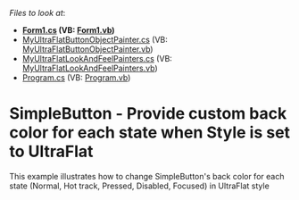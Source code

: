 <!-- default file list -->
*Files to look at*:

* **[Form1.cs](./CS/Form1.cs) (VB: [Form1.vb](./VB/Form1.vb))**
* [MyUltraFlatButtonObjectPainter.cs](./CS/MyUltraFlatButtonObjectPainter.cs) (VB: [MyUltraFlatButtonObjectPainter.vb](./VB/MyUltraFlatButtonObjectPainter.vb))
* [MyUltraFlatLookAndFeelPainters.cs](./CS/MyUltraFlatLookAndFeelPainters.cs) (VB: [MyUltraFlatLookAndFeelPainters.vb](./VB/MyUltraFlatLookAndFeelPainters.vb))
* [Program.cs](./CS/Program.cs) (VB: [Program.vb](./VB/Program.vb))
<!-- default file list end -->
# SimpleButton - Provide custom back color for each state when Style is set to UltraFlat


This example illustrates how to change SimpleButton's back color for each state (Normal, Hot track, Pressed, Disabled, Focused) in UltraFlat style

<br/>


